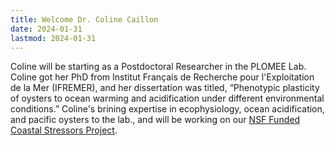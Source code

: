 ```yaml
---
title: Welcome Dr. Coline Caillon
date: 2024-01-31
lastmod: 2024-01-31
---
```


Coline will be starting as a Postdoctoral Researcher in the PLOMEE Lab.  Coline got her PhD from Institut Français de Recherche pour l'Exploitation de la Mer (IFREMER), and her dissertation was titled, “Phenotypic plasticity of oysters to ocean warming and acidification under different environmental conditions.”  Coline's brining expertise in ecophysiology, ocean acidification, and pacific oysters to the lab., and will be working on our [NSF Funded Coastal Stressors Project](/project/Coastal_Stressors).